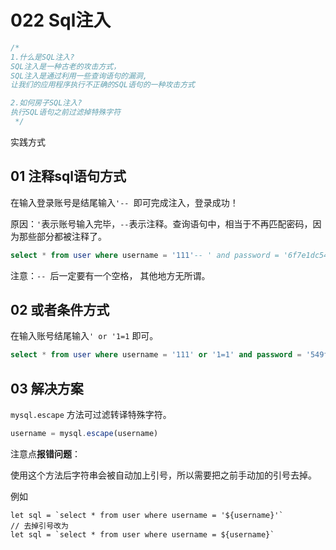 # 022 Sql注入

```js
/*
1.什么是SQL注入?
SQL注入是一种古老的攻击方式，
SQL注入是通过利用一些查询语句的漏洞,
让我们的应用程序执行不正确的SQL语句的一种攻击方式

2.如何房子SQL注入?
执行SQL语句之前过滤掉特殊字符
 */
```

实践方式

## 01 注释sql语句方式

在输入登录账号是结尾输入`'-- `即可完成注入，登录成功！

原因：`'`表示账号输入完毕，`--`表示注释。查询语句中，相当于不再匹配密码，因为那些部分都被注释了。 

```sql
select * from user where username = '111'-- ' and password = '6f7e1dc5429b8d9a9afa55b206bc7568'

```

注意：`-- `后一定要有一个空格， 其他地方无所谓。



## 02 或者条件方式

在输入账号结尾输入`' or '1=1` 即可。

```sql
select * from user where username = '111' or '1=1' and password = '549f1f9800081082f10131568d1e306f'
```





## 03 解决方案

`mysql.escape` 方法可过滤转译特殊字符。

```js
username = mysql.escape(username)
```

注意点**报错问题**：

使用这个方法后字符串会被自动加上引号，所以需要把之前手动加的引号去掉。

例如

```
let sql = `select * from user where username = '${username}'`
// 去掉引号改为
let sql = `select * from user where username = ${username}`
```

